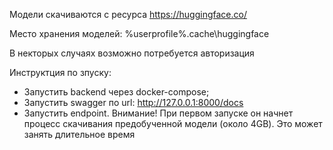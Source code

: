 Модели скачиваются с ресурса https://huggingface.co/

Место хранения моделей: %userprofile%\.cache\huggingface

В некторых случаях возможно потребуется авторизация 

Инструктция по зпуску:
- Запустить backend через docker-compose;
- Запустить swagger по url: http://127.0.0.1:8000/docs
- Запустить endpoint. Внимание! При первом запуске он начнет процесс скачивания предобученной модели (около 4GB). Это
может занять длительное время